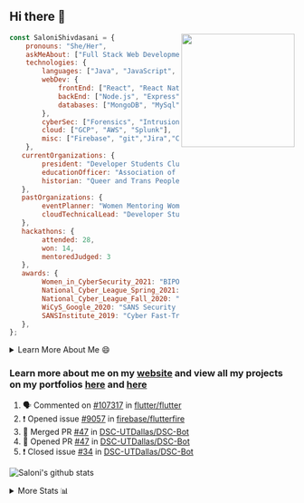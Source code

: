 ## Hi there 👋

<img align='right' src="https://storage.googleapis.com/saloni-shivdasani-resume/Saloni.png" width="200">

```javascript
const SaloniShivdasani = {
    pronouns: "She/Her",
    askMeAbout: ["Full Stack Web Development", "Cloud Computing", "Cyber Security"],
    technologies: {
        languages: ["Java", "JavaScript", "SQL", "Python", "C++", "BASH", "R"],
        webDev: {
            frontEnd: ["React", "React Native", "Electron"],
            backEnd: ["Node.js", "Express", "Flask"],
            databases: ["MongoDB", "MySql"],
        },
        cyberSec: ["Forensics", "Intrusion Detection", "Security Operations", "Network and Application Penetration Testing"],
        cloud: ["GCP", "AWS", "Splunk"],
        misc: ["Firebase", "git","Jira","Confluence"]
    },
   currentOrganizations: {
        president: "Developer Students Club, UTD",
        educationOfficer: "Association of Computer Machinery, UTD",
        historian: "Queer and Trans People of Color, UTD",
   },
   pastOrganizations: {
        eventPlanner: "Women Mentoring Women in Engineering, UTD",
        cloudTechnicalLead: "Developer Students Club, UTD",
   },
   hackathons: {
        attended: 28,
        won: 14,
        mentoredJudged: 3
   },
   awards: {
        Women_in_CyberSecurity_2021: "BIPOC Fellowship Award",
        National_Cyber_League_Spring_2021: "Gold Bracket Competitor - Top 15% nationally",
        National_Cyber_League_Fall_2020: "Gold Bracket Competitor - Top 15% nationally",
        WiCyS_Google_2020: "SANS Security Training Scholarship",
        SANSInstitute_2019: "Cyber Fast-Track Game Quarter-Finalist",
   },
};
```

<!--START_SECTION:table-->
<details>

<summary>Learn More About Me 😄 </summary>

I am a senior at The University of Texas at Dallas, and I am currently majoring in Software Engineering with a concentration in Information Assurance. I am interested and have experience in full stack development, cloud computing, and cybersecurity. I hope to find opportunities where I can gain exposure to algorithm and project design. My ultimate aim is to develop futuristic products for users because I am inspired by the impact of computing on society.

I have experience in full stack web development through my participation and awards in hackathons where I have learnt and used React, Node.js, Express, MongoDB, Flask, NLTK, and React Native along with GIT, GCP, and Firebase. Last semester, I was also responsible for backend development for a project at a local NGO where I created a REST API using Node.js, Express, MongoDB and SQL and hosted it on servers using GCP. 

From my coursework and local competitions, I have skills in algorithms and data structures in Java, database management using SQL and machine learning using Python and R. I have also been a quarter-finalist in a national cybersecurity completion hosted by the SANS institute.

I am also actively involved in campus organization where I am the cloud technical lead for Developer Student Club, Mentor and Education Officer for Association of Computing Machinery, event planner for Women Mentoring Women in Engineering and IT Committee member for IEEE.

</details>

<!--END_SECTION:table-->

### Learn more about me on my [website](https://www.saloni-shivdasani.codes) and view all my projects on my portfolios [here](https://www.saloni-shivdasani.codes/projects) and  [here](http://devpost.com/SaloniS)

<!--START_SECTION:activity-->
1. 🗣 Commented on [#107317](https://github.com/flutter/flutter/issues/107317) in [flutter/flutter](https://github.com/flutter/flutter)
2. ❗️ Opened issue [#9057](https://github.com/firebase/flutterfire/issues/9057) in [firebase/flutterfire](https://github.com/firebase/flutterfire)
3. 🎉 Merged PR [#47](https://github.com/DSC-UTDallas/DSC-Bot/pull/47) in [DSC-UTDallas/DSC-Bot](https://github.com/DSC-UTDallas/DSC-Bot)
4. 💪 Opened PR [#47](https://github.com/DSC-UTDallas/DSC-Bot/pull/47) in [DSC-UTDallas/DSC-Bot](https://github.com/DSC-UTDallas/DSC-Bot)
5. ❗️ Closed issue [#34](https://github.com/DSC-UTDallas/DSC-Bot/issues/34) in [DSC-UTDallas/DSC-Bot](https://github.com/DSC-UTDallas/DSC-Bot)
<!--END_SECTION:activity-->

![Saloni's github stats](https://github-readme-stats.vercel.app/api?username=SaloniSS)

<!--START_SECTION:table-->
<details>

<summary>More Stats 📊 </summary>

<!--START_SECTION:waka-->
![Code Time](http://img.shields.io/badge/Code%20Time-1%2C283%20hrs%2025%20mins-blue)

![Lines of code](https://img.shields.io/badge/From%20Hello%20World%20I%27ve%20Written--7%20Million%20lines%20of%20code-blue)

**🐱 My GitHub Data** 

> 🏆 20 Contributions in the Year 2023
 > 
> 📦 589.9 kB Used in GitHub's Storage 
 > 
> 💼 Opted to Hire
 > 
> 📜 29 Public Repositories 
 > 
> 🔑 26 Private Repositories  
 > 
**I'm an Early 🐤** 

```text
🌞 Morning       67 commits       █████░░░░░░░░░░░░░░░░░░░░   21.61 % 
🌆 Daytime      102 commits       ████████░░░░░░░░░░░░░░░░░   32.90 % 
🌃 Evening       81 commits       ██████░░░░░░░░░░░░░░░░░░░   26.13 % 
🌙 Night         60 commits       ████░░░░░░░░░░░░░░░░░░░░░   19.35 % 

```
📅 **I'm Most Productive on Sunday** 

```text
Monday          72 commits       █████░░░░░░░░░░░░░░░░░░░░   23.23 % 
Tuesday         59 commits       ████░░░░░░░░░░░░░░░░░░░░░   19.03 % 
Wednesday       28 commits       ██░░░░░░░░░░░░░░░░░░░░░░░   09.03 % 
Thursday        22 commits       █░░░░░░░░░░░░░░░░░░░░░░░░   07.10 % 
Friday          12 commits       █░░░░░░░░░░░░░░░░░░░░░░░░   03.87 % 
Saturday        36 commits       ███░░░░░░░░░░░░░░░░░░░░░░   11.61 % 
Sunday          81 commits       ██████░░░░░░░░░░░░░░░░░░░   26.13 % 

```


📊 **This Week I Spent My Time On** 

```text
⌚︎ Time Zone: America/Chicago

💬 Programming Languages: 
JavaScript               4 hrs 26 mins       ███████████████░░░░░░░░░░   60.53 % 
Other                    2 hrs 45 mins       █████████░░░░░░░░░░░░░░░░   37.51 % 
JSON                     4 mins              ░░░░░░░░░░░░░░░░░░░░░░░░░   01.13 % 
Bash                     3 mins              ░░░░░░░░░░░░░░░░░░░░░░░░░   00.82 % 

```

**I Mostly Code in JavaScript** 

```text
JavaScript               28 repos            ███████████░░░░░░░░░░░░░░   45.90 % 
Java                     11 repos            ████░░░░░░░░░░░░░░░░░░░░░   18.03 % 
Python                   8 repos             ███░░░░░░░░░░░░░░░░░░░░░░   13.11 % 
CSS                      3 repos             █░░░░░░░░░░░░░░░░░░░░░░░░   04.92 % 
TypeScript               3 repos             █░░░░░░░░░░░░░░░░░░░░░░░░   04.92 % 

```



 Last Updated on 17/02/2023 14:00:36 UTC
<!--END_SECTION:waka-->

<!--END_SECTION:table-->

<!--
**SaloniSS/SaloniSS** is a ✨ _special_ ✨ repository because its `README.md` (this file) appears on your GitHub profile.

Here are some ideas to get you started:

- 🔭 I’m currently working on ...
- 🌱 I’m currently learning ...
- 👯 I’m looking to collaborate on ...
- 🤔 I’m looking for help with ...
- 💬 Ask me about ...
- 📫 How to reach me: ...
- 😄 Pronouns: ...
- ⚡ Fun fact: ...
-->
